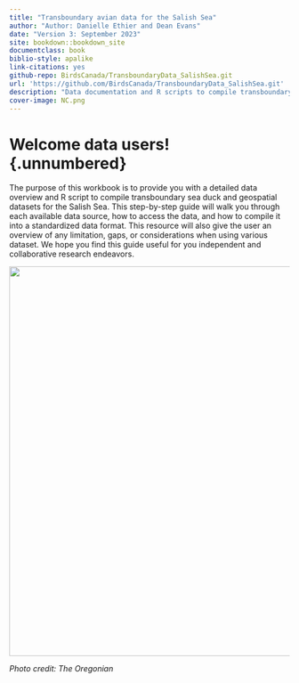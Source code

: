 ```yaml
---
title: "Transboundary avian data for the Salish Sea"
author: "Author: Danielle Ethier and Dean Evans"
date: "Version 3: September 2023"
site: bookdown::bookdown_site
documentclass: book
biblio-style: apalike
link-citations: yes
github-repo: BirdsCanada/TransboundaryData_SalishSea.git
url: 'https://github.com/BirdsCanada/TransboundaryData_SalishSea.git'
description: "Data documentation and R scripts to compile transboundary sea duck data for the Salish Sea"
cover-image: NC.png
---
```


# Welcome data users! {.unnumbered}

The purpose of this workbook is to provide you with a detailed data overview and R script to compile transboundary sea duck and geospatial datasets for the Salish Sea. This step-by-step guide will walk you through each available data source, how to access the data, and how to compile it into a standardized data format. This resource will also give the user an overview of any limitation, gaps, or considerations when using various dataset. We hope you find this guide useful for you independent and collaborative research endeavors.

<img src="images/SalishSea.PNG" width="700px" style="display: block; margin: auto;" />

*Photo credit: The Oregonian*

